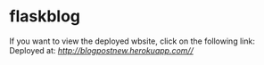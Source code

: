 # flaskblog
If you want to view the deployed wbsite, click on the following link:<br />
Deployed at: _http://blogpostnew.herokuapp.com//_
